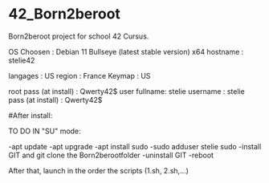 # 42_Born2beroot
Born2beroot project for school 42 Cursus.


OS Choosen : Debian 11 Bullseye (latest stable version) x64
hostname : stelie42

langages : US
region : France
Keymap : US

root pass (at install) : Qwerty42$
user fullname: stelie
username : stelie
pass (at install) : Qwerty42$

#After install:

TO DO IN "SU" mode:

-apt update
-apt upgrade
-apt install sudo
-sudo adduser stelie sudo
-install GIT and git clone the Born2berootfolder
-uninstall GIT
-reboot

After that, launch in the order the scripts (1.sh, 2.sh,...)


